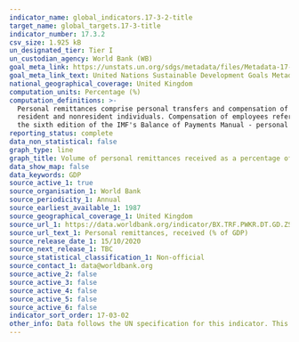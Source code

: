 ```yaml
---
indicator_name: global_indicators.17-3-2-title
target_name: global_targets.17-3-title
indicator_number: 17.3.2
csv_size: 1.925 kB
un_designated_tier: Tier I
un_custodian_agency: World Bank (WB)
goal_meta_link: https://unstats.un.org/sdgs/metadata/files/Metadata-17-03-02.pdf
goal_meta_link_text: United Nations Sustainable Development Goals Metadata (PDF 207 KB)
national_geographical_coverage: United Kingdom
computation_units: Percentage (%)
computation_definitions: >-
  Personal remittances comprise personal transfers and compensation of employees. Personal transfers consist of all current transfers in cash or in kind made or received by resident households to or from nonresident households. Personal transfers thus include all current transfers between
  resident and nonresident individuals. Compensation of employees refers to the income of border, seasonal, and other short-term workers who are employed in an economy where they are not resident and of residents employed by nonresident entities. Data are the sum of two items defined in
  the sixth edition of the IMF's Balance of Payments Manual - personal transfers and compensation of employees.
reporting_status: complete
data_non_statistical: false
graph_type: line
graph_title: Volume of personal remittances received as a percentage of GDP
data_show_map: false
data_keywords: GDP
source_active_1: true
source_organisation_1: World Bank
source_periodicity_1: Annual
source_earliest_available_1: 1987
source_geographical_coverage_1: United Kingdom
source_url_1: https://data.worldbank.org/indicator/BX.TRF.PWKR.DT.GD.ZS
source_url_text_1: Personal remittances, received (% of GDP)
source_release_date_1: 15/10/2020
source_next_release_1: TBC
source_statistical_classification_1: Non-official 
source_contact_1: data@worldbank.org
source_active_2: false
source_active_3: false
source_active_4: false
source_active_5: false
source_active_6: false
indicator_sort_order: 17-03-02
other_info: Data follows the UN specification for this indicator. This indicator has been identified in collaboration with topic experts.
---
```

